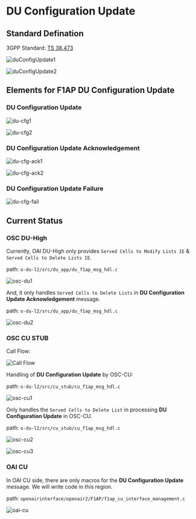 # DU Configuration Update

## Standard Defination

3GPP Standard: [TS 38.473](https://www.etsi.org/deliver/etsi_ts/138400_138499/138473/15.03.00_60/ts_138473v150300p.pdf)

![duConfigUpdate1](./images/duCfgUpd1.png)

![duConfigUpdate2](./images/duCfgUpd2.png)

## Elements for F1AP DU Configuration Update

### DU Configuration Update

![du-cfg1](./images/du-cfg1.png)

![du-cfg2](./images/du-cfg2.png)

### DU Configuration Update Acknowledgement

![du-cfg-ack1](./images/du-cfg-ack1.png)

![du-cfg-ack2](./images/du-cfg-ack2.png)

### DU Configuration Update Failure

![du-cfg-fail](./images/du-cfg-fail.png)

## Current Status

### OSC DU-High

Currently, OAI DU-High only provides `Served Cells to Modify Lists IE` & `Served Cells to Delete Lists IE`.

path: `o-du-l2/src/du_app/du_f1ap_msg_hdl.c`

![osc-du1](./images/osc-du1.png)

And, it only handles `Served Cells to Delete Lists` in **DU Configuration Update Acknowledgement** message.

path: `o-du-l2/src/du_app/du_f1ap_msg_hdl.c`

![osc-du2](./images/osc-du2.png)

### OSC CU STUB

Call Flow:

![Call Flow](./images/F1APMsgHdlr.png)

Handling of **DU Configuration Update** by OSC-CU:

path: `o-du-l2/src/cu_stub/cu_f1ap_msg_hdl.c`

![osc-cu1](./images/osc-cu1.png)

Only handles the `Served Cells to Delete List` in processing **DU Configuration Update** in OSC-CU.

path: `o-du-l2/src/cu_stub/cu_f1ap_msg_hdl.c`

![osc-cu2](./images/osc-cu2.png)

![osc-cu3](./images/osc-cu3.png)

### OAI CU

In OAI CU side, there are only macros for the **DU Configuration Update** message. We will write code in this region.

path: `openairinterface/openair2/F1AP/f1ap_cu_interface_management.c`

![oai-cu](./images/oai-cu.png)
